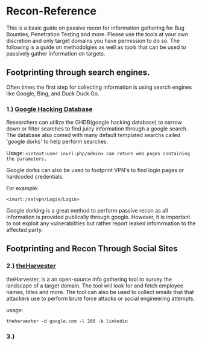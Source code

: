 # Recon-Reference
This is a basic guide on passive recon for information gathering for Bug Bounties, Penetration Testing and more. Please use the tools at your own discretion and only target domains you have permission to do so. The following is a guide on methodolgies as well as tools that can be used to passively gather information on targets.

## Footprinting through search engines. 

Often times the first step for collecting information is using search engines like Google, Bing, and Duck Duck Go.

### 1.) [Google Hacking Database](https://www.exploit-db.com/google-hacking-database)
Researchers can utilize the GHDB(google hacking database) to narrow down or filter searches to find juicy information through a google search. The database also comed with many default templated searchs called 'google dorks' to help perform searches. 

Usage: 
```<intext:user inurl:php/admin> can return web pages containing the parameters.```

Google dorks can also be used to footprint VPN's to find login pages or hardcoded credentials. 

For example:
```
<inurl:/sslvpn/Login/Login>
```

Google dorking is a great method to perform passive recon as all information is provided publically through google. However, it is important to not exploit any vulnerabilities but rather report leaked infomrmation to the affected party.

## Footprinting and Recon Through Social Sites

### 2.) [theHarvester](https://www.edge-security.com/software.html)

theHarvester, is a an open-source info gathering tool to survey the landscape of a target domain. The tool will look for and fetch employee names, titles and more. The tool can also be used to collect emails that that attackers use to perform brute force attacks or social engineering attempts. 

usage:
```
theharvester -d google.com -l 200 -b linkedin
```

### 3.) 





